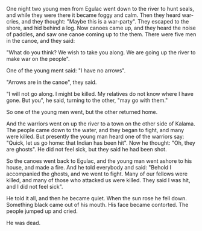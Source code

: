 One night two young men from Egulac went down to the river to hunt seals, and while they were there it became foggy and calm. Then they heard war-cries, and they thought: "Maybe this is a war-party". They escaped to the shore, and hid behind a log. Now canoes came up, and they heard the noise of paddles, and saw one canoe coming up to the them. There were five men in the canoe, and they said:

"What do you think? We wish to take you along. We are going up the river to make war on the people".

One of the young ment said: "I have no arrows".

"Arrows are in the canoe", they said.

"I will not go along. I might be killed. My relatives do not know where I have gone. But you", he said, turning to the other, "may go with them."

So one of the young men went, but the other returned home.

And the warriors went on up the river to a town on the other side of Kalama. The people came down to the water, and they began to fight, and many were killed. But presently the young man heard one of the warriors say: "Quick, let us go home: that Indian has been hit". Now he thought: "Oh, they are ghosts". He did not feel sick, but they said he had been shot.

So the canoes went back to Egulac, and the young man went ashore to his house, and made a fire. And he told everybody and said: "Behold I accompanied the ghosts, and we went to fight. Many of our fellows were killed, and many of those who attacked us were killed. They said I was hit, and I did not feel sick".

He told it all, and then he became quiet. When the sun rose he fell down. Something black came out of his mouth. His face became contorted. The people jumped up and cried.

He was dead.
